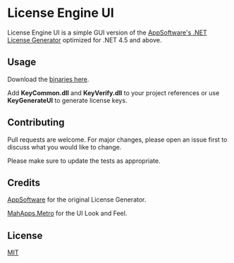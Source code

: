 # License Engine UI

License Engine UI is a simple GUI version of the [AppSoftware's .NET License Generator](https://github.com/appsoftwareltd/dotnet-licence-key-generator) optimized for .NET 4.5 and above.

## Usage
Download the [binaries here](https://github.com/joweenflores/LicenseEngine/releases/tag/1.0.0).

Add **KeyCommon.dll** and **KeyVerify.dll** to your project references or use **KeyGenerateUI** to generate license keys.

## Contributing
Pull requests are welcome. For major changes, please open an issue first to discuss what you would like to change.

Please make sure to update the tests as appropriate.

## Credits
[AppSoftware](https://github.com/appsoftwareltd/dotnet-licence-key-generator) for the original License Generator.

[MahApps.Metro](https://github.com/MahApps/MahApps.Metro) for the UI Look and Feel.

## License
[MIT](https://choosealicense.com/licenses/mit/)
